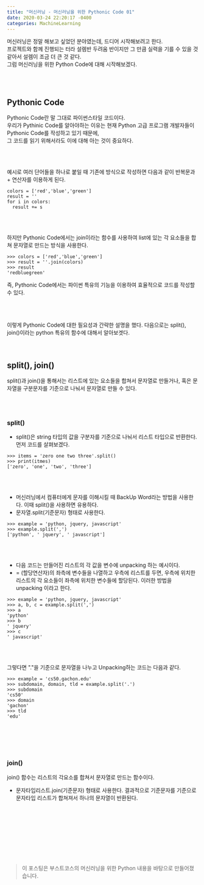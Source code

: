 ```yaml
---
title: "머신러닝 - 머신러닝을 위한 Pythonic Code 01"
date: 2020-03-24 22:20:17 -0400
categories: MachineLearning
--- 
```


머신러닝은 정말 해보고 싶었던 분야였는데, 드디어 시작해보려고 한다.  
프로젝트와 함께 진행되는 터라 설렘반 두려움 반이지만 그 만큼 실력을 기를 수 있을 것 같아서 설렘이 조금 더 큰 것 같다.  
그럼 머신러닝을 위한 Python Code에 대해 시작해보겠다.  

<br/>
<br/>

## Pythonic Code
Pythonic Code란 말 그대로 파이썬스타일 코드이다.  
우리가 Pythinic Code를 알아야하는 이유는 현재 Python 고급 프로그램 개발자들이 Pythonic Code를 작성하고 있기 때문에,  
그 코드를 읽기 위해서라도 이에 대해 아는 것이 중요하다.  

<br/>
<br/>

예시로 여러 단어들을 하나로 붙일 때 기존에 방식으로 작성하면 다음과 같이 반복문과 + 연산자를 이용하게 된다.
```
colors = ['red','blue','green']
result = ''
for i in colors:
  result += s
```

<br/>
<br/>

하지만 Pythonic Code에서는 join이라는 함수를 사용하여 list에 있는 각 요소들을 합쳐 문자열로 만드는 방식을 사용한다.  
```
>>> colors = ['red','blue','green']
>>> result = ''.join(colors)
>>> result
'redbluegreen'
```

즉, Pythonic Code에서는 파이썬 특유의 기능을 이용하여 효율적으로 코드를 작성할 수 있다.  


<br/>
<br/>

<br/>
이렇게 Pythonic Code에 대한 필요성과 간략한 설명을 했다.  
다음으로는 split(), join()이라는 python 특유의 함수에 대해서 알아보겟다.  

<br/>

<br/>
<br/>


## split(), join()
split()과 join()을 통해서는 리스트에 있는 요소들을 합쳐서 문자열로 만들거나,
혹은 문자열을 구분문자를 기준으로 나눠서 문자열로 만들 수 있다.  

<br/>
<br/>

### split()
- split()은 string 타입의 값을 구분자를 기준으로 나눠서 리스트 타입으로 반환한다.  
먼저 코드를 살펴보겠다.  

```
>>> items = 'zero one two three'.split()
>>> print(itmes)
['zero', 'one', 'two', 'three']
```

<br/>
<br/>

- 머신러닝에서 컴퓨터에게 문자를 이해시킬 때 BackUp Word라는 방법을 사용한다. 이때 split()을 사용하면 유용하다.
- 문자열.split(기준문자) 형태로 사용한다.
```
>>> example = 'python, jquery, javascript'
>>> example.split(',')
['python', ' jquery', ' javascript']
```

<br/>
<br/>

- 다음 코드는 만들어진 리스트의 각 값을 변수에 unpacking 하는 예시이다.
- = (할당연산자)의 좌측에 변수들을 나열하고 우측에 리스트를 두면, 
우측에 위치한 리스트의 각 요소들이 좌측에 위치한 변수들에 할당된다. 이러한 방법을 unpacking 이라고 한다.  
```
>>> example = 'python, jquery, javascript'
>>> a, b, c = example.split(',')
>>> a
'python'
>>> b
' jquery'
>>> c
' javascript'
```


<br/>
<br/>


그렇다면 "."을 기준으로 문자열을 나누고 Unpacking하는 코드는 다음과 같다.
```
>>> example = 'cs50.gachon.edu'
>>> subdomain, domain, tld = example.split('.')
>>> subdomain
'cs50'
>>> domain
'gachon'
>>> tld
'edu'
```


<br/>
<br/>
<br/>
<br/>

### join()

join() 함수는 리스트의 각요소를 합쳐서 문자열로 만드는 함수이다.
- 문자타입리스트.join(기준문자) 형태로 사용한다.
결과적으로 기준문자를 기준으로 문자타입 리스트가 합쳐져서 하나의 문자열이 반환된다.

<br/>
<br/>
<br/>
<br/>
<br/>
<br/>
<br/>
<br/>



> 이 포스팅은 부스트코스의 머신러닝을 위한 Python 내용을 바탕으로 만들어졌습니다.
